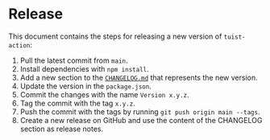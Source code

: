 # Release

This document contains the steps for releasing a new version of `tuist-action`:

1. Pull the latest commit from `main`.
2. Install dependencies with `npm install`.
3. Add a new section to the [`CHANGELOG.md`](/CHANGELOG.md) that represents the new version.
4. Update the version in the `package.json`.
5. Commit the changes with the name `Version x.y.z`.
6. Tag the commit with the tag `x.y.z`.
7. Push the commit with the tags by running `git push origin main --tags`.
8. Create a new release on GitHub and use the content of the CHANGELOG section as release notes.
